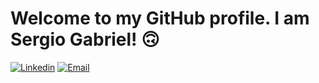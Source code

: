 # Welcome to my GitHub profile. I am Sergio Gabriel! :upside_down_face:

[![Linkedin](https://img.shields.io/badge/LinkedIn-0077B5?style=for-the-badge&logo=linkedin&logoColor=white)](https://www.linkedin.com/in/sergio-gabriel-234583223/)
[![Email](https://img.shields.io/badge/Gmail-D14836?style=for-the-badge&logo=gmail&logoColor=white)](mailto:aquino.lima@aluno.ifsp.edu.br)
